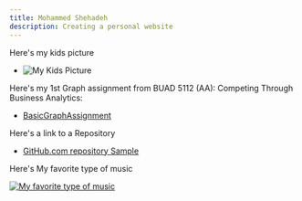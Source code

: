 ```yaml
---
title: Mohammed Shehadeh
description: Creating a personal website
---
```


Here's my kids picture 

- ![My Kids Picture](WebPicture.JPG)


Here's my 1st Graph assignment from BUAD 5112 (AA): Competing Through Business Analytics:
- [BasicGraphAssignment](/BasicGraph/index.md)


Here's a link to a Repository 
- [GitHub.com repository Sample](https://github.com/mashehadeh/1stWebsite)


Here's My favorite type of music

[![My favorite type of music](https://img.youtube.com/vi/iA-3LXjm0h4/0.jpg)](//www.youtube.com/watch?v=iA-3LXjm0h4)

